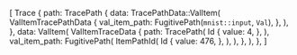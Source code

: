 [
    Trace {
        path: TracePath {
            data: TracePathData::ValItem(
                ValItemTracePathData {
                    val_item_path: FugitivePath(`mnist::input`, `Val`),
                },
            ),
        },
        data: ValItem(
            ValItemTraceData {
                path: TracePath(
                    Id {
                        value: 4,
                    },
                ),
                val_item_path: FugitivePath(
                    ItemPathId(
                        Id {
                            value: 476,
                        },
                    ),
                ),
            },
        ),
    },
]